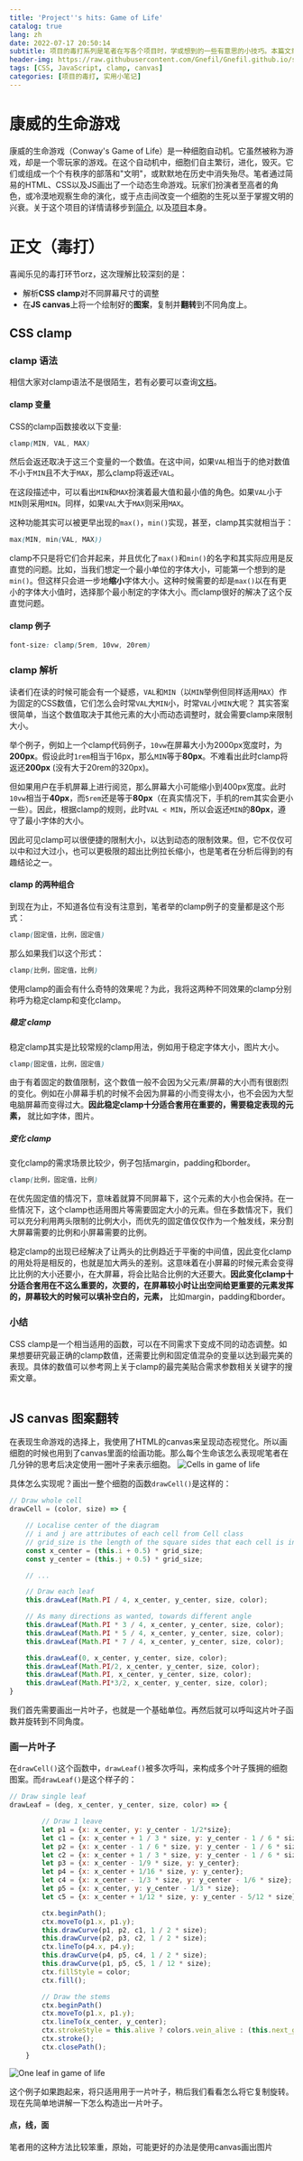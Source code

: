 ```yaml
---
title: 'Project''s hits: Game of Life'
catalog: true
lang: zh
date: 2022-07-17 20:50:14
subtitle: 项目的毒打系列是笔者在写各个项目时，学或想到的一些有意思的小技巧。本篇文章是生命游戏的项目开发中遇到的一些毒打（当然，也受益匪浅），主要内容为CSS的clamp技巧以及如何将JS canvas图案旋转到任意角度绘制。
header-img: https://raw.githubusercontent.com/Gnefil/Gnefil.github.io/src/img/post_images/game_of_life_bg.png
tags: [CSS, JavaScript, clamp, canvas]
categories: [项目的毒打, 实用小笔记]
---
```


# 康威的生命游戏
康威的生命游戏（Conway's Game of Life）是一种细胞自动机。它虽然被称为游戏，却是一个零玩家的游戏。在这个自动机中，细胞们自主繁衍，进化，毁灭。它们或组成一个个有秩序的部落和"文明"，或默默地在历史中消失殆尽。笔者通过简易的HTML、CSS以及JS画出了一个动态生命游戏。玩家们扮演者至高者的角色，或冷漠地观察生命的演化，或于点击间改变一个细胞的生死以至于掌握文明的兴衰。关于这个项目的详情请移步到[简介](https://www.gnefil.com/projects/gameOfLife/index.html), 以及[项目](http://gameoflife.gnefil.com/)本身。

# 正文（毒打）
喜闻乐见的毒打环节orz，这次理解比较深刻的是：
- 解析**CSS clamp**对不同屏幕尺寸的调整
- 在**JS canvas**上将一个绘制好的**图案**，复制并**翻转**到不同角度上。

## CSS clamp
### clamp 语法
相信大家对clamp语法不是很陌生，若有必要可以查询[文档](https://developer.mozilla.org/zh-CN/docs/Web/CSS/clamp)。

#### clamp 变量
CSS的clamp函数接收以下变量:
```css
clamp(MIN, VAL, MAX)
```
然后会返还取决于这三个变量的一个数值。在这中间，如果`VAL`相当于的绝对数值不小于`MIN`且不大于`MAX`，那么clamp将返还`VAL`。

在这段描述中，可以看出`MIN`和`MAX`扮演着最大值和最小值的角色。如果`VAL`小于`MIN`则采用`MIN`。同样，如果`VAL`大于`MAX`则采用`MAX`。

这种功能其实可以被更早出现的`max()`，`min()`实现，甚至，clamp其实就相当于：
```css
max(MIN, min(VAL, MAX))
```
clamp不只是将它们合并起来，并且优化了`max()`和`min()`的名字和其实际应用是反直觉的问题。比如，当我们想定一个最小单位的字体大小，可能第一个想到的是`min()`。但这样只会进一步地**缩小**字体大小。这种时候需要的却是`max()`以在有更小的字体大小值时，选择那个最小制定的字体大小。而clamp很好的解决了这个反直觉问题。

#### clamp 例子
```css
font-size: clamp(5rem, 10vw, 20rem)
```

### clamp 解析
读者们在读的时候可能会有一个疑惑，`VAL`和`MIN`（以`MIN`举例但同样适用`MAX`）作为固定的CSS数值，它们怎么会时常`VAL`大`MIN`小，时常`VAL`小`MIN`大呢？
其实答案很简单，当这个数值取决于其他元素的大小而动态调整时，就会需要clamp来限制大小。

举个例子，例如上一个clamp代码例子，`10vw`在屏幕大小为2000px宽度时，为**200px**。假设此时`1rem`相当于16px，那么`MIN`等于**80px**。不难看出此时clamp将返还**200px** (没有大于20rem的320px)。

但如果用户在手机屏幕上进行阅览，那么屏幕大小可能缩小到400px宽度。此时`10vw`相当于**40px**，而`5rem`还是等于**80px**（在真实情况下，手机的rem其实会更小一些）。因此，根据clamp的规则，此时`VAL < MIN`，所以会返还`MIN`的**80px**，遵守了最小字体的大小。

因此可见clamp可以很便捷的限制大小，以达到动态的限制效果。但，它不仅仅可以中和过大过小，也可以更极限的超出比例拉长缩小，也是笔者在分析后得到的有趣结论之一。

#### clamp 的两种组合
到现在为止，不知道各位有没有注意到，笔者举的clamp例子的变量都是这个形式：
```css
clamp(固定值，比例，固定值)
```
那么如果我们以这个形式：
```css
clamp(比例，固定值，比例)
```
使用clamp的画会有什么奇特的效果呢？为此，我将这两种不同效果的clamp分别称呼为稳定clamp和变化clamp。
<br>

##### 稳定 clamp
稳定clamp其实是比较常规的clamp用法，例如用于稳定字体大小，图片大小。
```css
clamp(固定值，比例，固定值)
```
由于有着固定的数值限制，这个数值一般不会因为父元素/屏幕的大小而有很剧烈的变化。例如在小屏幕手机的时候不会因为屏幕的小而变得太小，也不会因为大型电脑屏幕而变得过大。**因此稳定clamp十分适合套用在重要的，需要稳定表现的元素，** 就比如字体，图片。
<br>

##### 变化 clamp
变化clamp的需求场景比较少，例子包括margin，padding和border。
```css
clamp(比例，固定值，比例)
```
在优先固定值的情况下，意味着就算不同屏幕下，这个元素的大小也会保持。在一些情况下，这个clamp也适用图片等需要固定大小的元素。但在多数情况下，我们可以充分利用两头限制的比例大小，而优先的固定值仅仅作为一个触发线，来分割大屏幕需要的比例和小屏幕需要的比例。

稳定clamp的出现已经解决了让两头的比例趋近于平衡的中间值，因此变化clamp的用处将是相反的，也就是加大两头的差别。这意味着在小屏幕的时候元素会变得比比例的大小还要小，在大屏幕，将会比贴合比例的大还要大。**因此变化clamp十分适合套用在不这么重要的，次要的，在屏幕较小时让出空间给更重要的元素发挥的，屏幕较大的时候可以填补空白的，元素，** 比如margin，padding和border。

### 小结
CSS clamp是一个相当适用的函数，可以在不同需求下变成不同的动态调整。如果想要研究最正确的clamp数值，还需要比例和固定值混杂的变量以达到最完美的表现。具体的数值可以参考网上关于clamp的最完美贴合需求参数相关关键字的搜索文章。
<br>
<br>

## JS canvas 图案翻转
在表现生命游戏的选择上，我使用了HTML的canvas来呈现动态视觉化。所以画细胞的时候也用到了canvas里面的绘画功能。那么每个生命该怎么表现呢笔者在几分钟的思考后决定使用一圈叶子来表示细胞。
![Cells in game of life](https://raw.githubusercontent.com/Gnefil/Gnefil.github.io/src/img/post_images/game_of_life_cell.png)

具体怎么实现呢？画出一整个细胞的函数`drawCell()`是这样的：
```javascript
// Draw whole cell
drawCell = (color, size) => {

    // Localise center of the diagram
    // i and j are attributes of each cell from Cell class
    // grid_size is the length of the square sides that each cell is in
    const x_center = (this.i + 0.5) * grid_size;
    const y_center = (this.j + 0.5) * grid_size;

    // ...

    // Draw each leaf
    this.drawLeaf(Math.PI / 4, x_center, y_center, size, color);

    // As many directions as wanted, towards different angle
    this.drawLeaf(Math.PI * 3 / 4, x_center, y_center, size, color);
    this.drawLeaf(Math.PI * 5 / 4, x_center, y_center, size, color);
    this.drawLeaf(Math.PI * 7 / 4, x_center, y_center, size, color);

    this.drawLeaf(0, x_center, y_center, size, color);
    this.drawLeaf(Math.PI/2, x_center, y_center, size, color);
    this.drawLeaf(Math.PI, x_center, y_center, size, color);
    this.drawLeaf(Math.PI*3/2, x_center, y_center, size, color);
}
```

我们首先需要画出一片叶子，也就是一个基础单位。再然后就可以呼叫这片叶子函数并旋转到不同角度。

### 画一片叶子

在`drawCell()`这个函数中，`drawLeaf()`被多次呼叫，来构成多个叶子簇拥的细胞图案。而`drawLeaf()`是这个样子的：
```javascript
// Draw single leaf
drawLeaf = (deg, x_center, y_center, size, color) => {

        // Draw 1 leave
        let p1 = {x: x_center, y: y_center - 1/2*size};
        let c1 = {x: x_center + 1 / 3 * size, y: y_center - 1 / 6 * size};
        let p2 = {x: x_center - 1 / 6 * size, y: y_center - 1 / 6 * size};
        let c2 = {x: x_center + 1 / 3 * size, y: y_center - 1 / 6 * size};
        let p3 = {x: x_center - 1/9 * size, y: y_center};
        let p4 = {x: x_center + 1/16 * size, y: y_center};
        let c4 = {x: x_center - 1/3 * size, y: y_center - 1/6 * size};
        let p5 = {x: x_center, y: y_center - 1/3 * size};
        let c5 = {x: x_center + 1/12 * size, y: y_center - 5/12 * size};

        ctx.beginPath();
        ctx.moveTo(p1.x, p1.y);
        this.drawCurve(p1, p2, c1, 1 / 2 * size);
        this.drawCurve(p2, p3, c2, 1 / 2 * size);
        ctx.lineTo(p4.x, p4.y);
        this.drawCurve(p4, p5, c4, 1 / 2 * size);
        this.drawCurve(p1, p5, c5, 1 / 12 * size);
        ctx.fillStyle = color;
        ctx.fill();

        // Draw the stems
        ctx.beginPath()
        ctx.moveTo(p1.x, p1.y);
        ctx.lineTo(x_center, y_center);
        ctx.strokeStyle = this.alive ? colors.vein_alive : (this.next_gen < 3 ? colors.vein_under_population : colors.vein_over_population);
        ctx.stroke();
        ctx.closePath();
    }
```

![One leaf in game of life](https://raw.githubusercontent.com/Gnefil/Gnefil.github.io/src/img/post_images/game_of_life_leaf.png)

这个例子如果跑起来，将只适用用于一片叶子，稍后我们看看怎么将它复制旋转。现在先简单地讲解一下怎么构造出一片叶子。

#### 点，线，面
笔者用的这种方法比较笨重，原始，可能更好的办法是使用canvas画出图片 